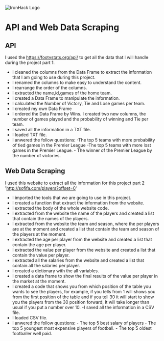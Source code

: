![IronHack Logo](https://s3-eu-west-1.amazonaws.com/ih-materials/uploads/upload_d5c5793015fec3be28a63c4fa3dd4d55.png)

# API and Web Data Scraping


## API 

I used the https://footystats.org/api/ to get all the data that I will handle during the project part 1.

- I cleaned the columns from the Data Frame to extract the information that I am going to use during this project.
- I renamed the columns to make easy to understand the content.
- I rearrange the order of the columns.
- I extracted the name,id,games of the home team.
- I created a Data Frame to manipulate the information.
- I calculated the Number of Victory, Tie and Lose games per team.
- I created my own Data Frame
- I ordered the Data Frame by Wins. I created two new columns, the number of games played and the probability of winning and Tie per team.
- I saved all the information in a TXT file.
- I loaded TXT file.
- I anwered the follow questions:
                                -The top 5 teams with more probability of tied games in the Premier League
                                -The top 5 teams with more lost games in the Premier League.
                                - The winner of the Premier League by the number of victories.

## Web Data Scraping

I used this website to extract all the information for this project part 2 'http://sofifa.com/players?offset=0'

- I imported the tools that we are going to use in this project.
- I created a function that extract the information from the website.
- I extracted the body of the whole website code.
- I extracted from the website the name of the players and created a list that contain the names of the players.
- I extracted from the website the team and season, where the per players are at the moment and created a list that contain the team and season of the players at the moment.
- I extracted the age per player from the website and created a list that contain the age per player.
- I extracted the value per player from the website and created a list that contain the value per player.
- I extracted all the salaries from the website and  created a list that contain all the salaries per player.
- I created a dictionary with the all variables.
- I created a data frame to show the final results of the value per player in the market at the moment.
- I created a code that shows you from which position of the table you wants to see the players, for example, if you tells from 1 will shows you from the first position of the table and if you tell 30 it will start to show you the players from the 30 position forward, It will take longer than usual if you put a number over 10.
-I saved all the information in a CSV file.
- I loaded CSV file.
- I anwered the follow questions:
                                - The top 5 best salary of players
                                - The top 5 youngest most expensive players of football.
                                - The top 5 oldest footballer well paid.




